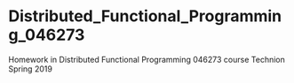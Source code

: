 # Distributed_Functional_Programming_046273


Homework in Distributed Functional Programming 046273 course Technion Spring 2019
